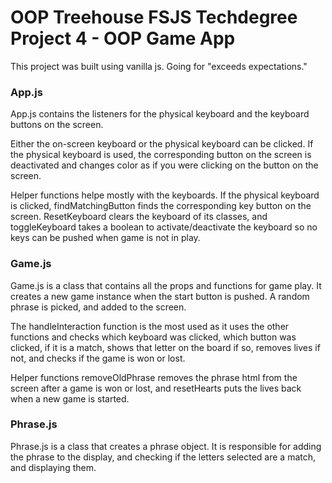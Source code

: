 # OOP Treehouse FSJS Techdegree Project 4 - OOP Game App
This project was built using vanilla js. Going for "exceeds expectations."

### App.js
App.js contains the listeners for the physical keyboard and the keyboard buttons on the screen.

Either the on-screen keyboard or the physical keyboard can be clicked. If the physical keyboard is used, the corresponding button on the screen is deactivated and changes color as if you were clicking on the button on the screen.

Helper functions helpe mostly with the keyboards. If the physical keyboard is clicked, findMatchingButton finds the corresponding key button on the screen. ResetKeyboard clears the keyboard of its classes, and toggleKeyboard takes a boolean to activate/deactivate the keyboard so no keys can be pushed when game is not in play.

### Game.js
Game.js is a class that contains all the props and functions for game play. It creates a new game instance when the start button is pushed. A random phrase is picked, and added to the screen.

The handleInteraction function is the most used as it uses the other functions and checks which keyboard was clicked, which button was clicked, if it is a match, shows that letter on the board if so, removes lives if not, and checks if the game is won or lost.

Helper functions removeOldPhrase removes the phrase html from the screen after a game is won or lost, and resetHearts puts the lives back when a new game is started.

### Phrase.js
Phrase.js is a class that creates a phrase object. It is responsible for adding the phrase to the display, and checking if the letters selected are a match, and displaying them.


